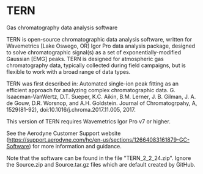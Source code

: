 # TERN

Gas chromatography data analysis software

TERN is open-source chromatographic data analysis software, written for Wavemetrics [Lake Oswego, OR] Igor Pro data analysis package, designed to solve chromatographic signal(s) as a set of exponentially-modified Gaussian [EMG] peaks. TERN is designed for atmospheric gas chromatography data, typically collected during field campaigns, but is flexible to work with a broad range of data types.

TERN was first described in:
Automated single-ion peak fitting as an efficient approach for analyzing complex chromatographic data. G. Isaacman-VanWertz, D.T. Sueper, K.C. Aikin, B.M. Lerner, J. B. Gilman, J. A. de Gouw, D.R. Worsnop, and A.H. Goldstein. Journal of Chromatogrpahy, A, 1529(81-92), doi:10.1016/j.chroma.2017.11.005, 2017.

This version of TERN requires Wavemetrics Igor Pro v7 or higher.

See the Aerodyne Customer Support website (https://support.aerodyne.com/hc/en-us/sections/12664083161879-GC-Software) for more information and guidance.

Note that the software can be found in the file "TERN_2_2_24.zip". Ignore the Source.zip and Source.tar.gz files which are default created by GitHub.
